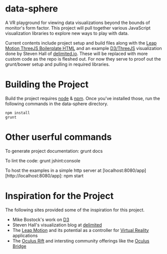 data-sphere
===========

A VR playground for viewing data visualizations beyond the bounds of monitor's form factor.  This project will pull together various JavaScript visualization libraries to explore new ways to play with data.

Current contents include project setup and build files along with the [Leap Motion ThreeJS Boilerplate HTML][leap-boilerplate] and an example [D3/ThreeJS][d3-threejs] visualization done by Steven Hall of [delimited.io][delimited].  These will be replaced with more custom code as the repo is fleshed out.  For now they serve to proof out the grunt/bower setup and pulling in required libraries.

# Building the Project

Build the project requires [node][node] & [npm][npm].  Once you've installed those, run the following commands in the data-sphere directory.

    npm install
    grunt

# Other userful commands

To generate project documentation:
    grunt docs
    
To lint the code:
    grunt jshint:console

To host the examples in a simple http server at [localhost:8080/app][http://localhost:8080/app]:
    npm start

# Inspiration for the Project

The following sites provided some of the inspiration for this project.
* Mike Bostock's work on [D3][d3]
* Steven Hall's visualization blog at [delimited][delimited]
* The [Leap Motion][leap] and its potential as a controller for [Virtual Reality][leap-vr] applications
* The [Oculus Rift][oculus] and intersting community offerings like the [Oculus Bridge][oculus-bridge]
  
[node]: http://nodejs.org/
[npm]: https://www.npmjs.org/
[d3]: http://d3js.org/
[d3-threejs]: http://www.delimited.io/blog/2014/3/14/d3js-threejs-and-css-3d-transforms
[leap]: https://www.leapmotion.com/
[leap-boilerplate]: https://developer.leapmotion.com/gallery/boilerplate-for-three-js-and-leapjs
[leap-vr]: https://www.leapmotion.com/product/vr
[threejs]: http://threejs.org/
[delimited]: http://www.delimited.io/
[threejs]: http://threejs.org/
[oculus]: http://www.oculus.com/
[oculus-bridge]: https://github.com/Instrument/oculus-bridge

